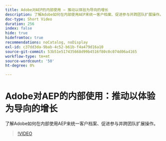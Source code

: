 ```yaml
---
title: Adobe对AEP的内部使用 — 推动以体验为导向的增长
description: 了解Adobe如何在内部使用AEP来统一客户档案、促进参与并跨团队扩展操作。
doc-type: Short Video
duration: 256
index: false
hide: true
hidefromtoc: true
recommendations: noCatalog, noDisplay
exl-id: c37dd3da-9bab-4c52-b61b-f4a479d16a10
source-git-commit: 53b51e517435668d99b4516f80c0c074d06a4165
workflow-type: tm+mt
source-wordcount: '50'
ht-degree: 0%

---
```


# Adobe对AEP的内部使用：推动以体验为导向的增长

了解Adobe如何在内部使用AEP来统一客户档案、促进参与并跨团队扩展操作。

<!-- 62_S655_3442541_255_adobes-internal-use-of-aep-driving-experienceled-growth -->
>[!VIDEO](https://video.tv.adobe.com/v/3458328/?learn=on&enablevpops=true)
